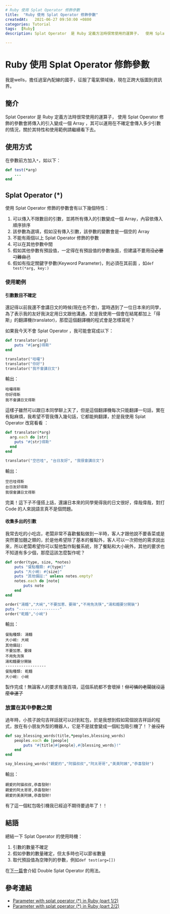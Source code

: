 ```yaml
---
# Ruby 使用 Splat Operator 修飾參數
title:  "Ruby 使用 Splat Operator 修飾參數"
createdAt:   2021-06-27 09:50:00 +0800
categories: Tutorial
tags:  [Ruby]
description: Splat Operator  是 Ruby 定義方法時很常使用的運算子，  使用 Splat Operator 修飾的參數會將傳入的引入變成一個 Array ，其可以運用在不確定會傳入多少引數的情況，關於其特性和使用範例請繼續看下去。

---
```

# Ruby 使用 Splat Operator 修飾參數
我是wells，擔任過室內配線的國手，征服了電氣領域後，現在正跨大版圖到資訊界。
## 簡介
Splat Operator  是 Ruby 定義方法時很常使用的運算子，  使用 Splat Operator 修飾的參數會將傳入的引入變成一個 Array ，其可以運用在不確定會傳入多少引數的情況，關於其特性和使用範例請繼續看下去。

## 使用方式
在參數前方加入`*`，如以下：
```ruby
def test(*arg)
    ...
end
```

## Splat Operator (*)
使用  Splat Operator  修飾的參數會有以下幾個特性：
1. 可以傳入不限數目的引數，並將所有傳入的引數變成一個 Array，內容依傳入順序排序
2. 該參數為選填，假如沒有傳入引數，該參數的變數會是一個空的 Array
3. 不能有兩個以上 Splat Operator  修飾的參數
4. 可以在其他參數中間
5. 假如其他參數有預設值，一定得在有預設值的參數後面，但建議不要用~~沒必要刁難自己~~
6. 假如有指定關鍵字參數(Keyword Parameter)，則必須在其前面 ，如`def test(*arg, key:)`

### 使用範例
#### 引數數目不確定
還記得以前我還不會講日文的時候(現在也不會)，當時遇到了一位日本來的同學，為了表示我的友好我決定用日文跟他溝通，於是我使用一個會在結尾都加上「得斯」的翻譯機(translator)，那麼這個翻譯機的程式會是怎樣寫呢？

如果我今天不會 Splat Operator ，我可能會寫成以下：
```ruby
def translator(arg)
    puts "#{arg}得斯"
end

translator("哈囉")
translator("你好")
translator("我不會講日文")
```
輸出：
```
哈囉得斯
你好得斯
我不會講日文得斯
```
這樣子雖然可以跟日本同學聊上天了，但是這個翻譯機每次只能翻譯一句話，實在有點麻煩，我希望不管我傳入幾句話，它都能夠翻譯，於是我使用 Splat Operator 改寫看看 ：
```ruby
def translator(*arg)
  arg.each do |str|
    puts "#{str}得斯"
  end
end

translator("空巴哇", "台日友好", "我很會講日文")
```
輸出：
```
空巴哇得斯
台日友好得斯
我很會講日文得斯
```
完美！這下子不僅搭上話，還讓日本來的同學覺得我的日文很好，偉哉偉哉，對打 Code 的人來說語言真不是個問題。

#### 收集多出的引數
我常去吃的小吃店，老闆非常不喜歡餐點做到一半時，客人才跟他說不要香菜或是突然要加麵之類的，於是他希望除了基本的餐點外，客人可以一次把他的需求說出來，所以老闆希望你可以幫他製作點餐系統，除了餐點和大小碗外，其他的要求也不知道有多少個，那麼這該怎麼製作呢？

```ruby
def order(type, size, *notes)
    puts "餐點種類: #{type}"
    puts "大小碗: #{size}"
    puts "其他備註:" unless notes.empty?
    notes.each do |note|
        puts note
    end
end

order("湯麵","大碗","不要加蔥、要辣","不用免洗筷","湯和麵要分開裝")
puts "------------------"
order("乾麵","小碗")
```
輸出：
```
餐點種類: 湯麵
大小碗: 大碗
其他備註:
不要加蔥、要辣
不用免洗筷
湯和麵要分開裝
------------------
餐點種類: 乾麵
大小碗: 小碗
```
製作完成！無論客人的要求有幾百項，這個系統都不會壞掉！~~但可憐的老闆就沒這麼幸運了~~

### 放置在其中參數之間
 過年時，小孩子說句吉祥話就可以討到紅包，於是我想到假如寫個說吉祥話的程式，放在有小朋友外型的機器人，它是不是就會變成一個紅包吸引機了！？~~並沒有~~

```ruby
def say_blessing_words(title,*peoples,blessing_words)
    peoples.each do |people|
        puts "#{title}#{people},#{blessing_words}!"
    end
end

say_blessing_words("親愛的","阿貓叔叔","阿太哥哥","美美阿姨","恭喜發財")
```
輸出：
```
親愛的阿貓叔叔,恭喜發財!
親愛的阿太哥哥,恭喜發財!
親愛的美美阿姨,恭喜發財!
```
有了這一個紅包吸引機我已經迫不期待要過年了！！

## 結語
總結一下 Splat Operator 的使用時機：
1. 引數的數量不確定
2. 假如參數的數量確定，但太多時也可以節省數量
3. 取代預設值為空陣列的參數，例如`def test(arg=[])`

在[下一篇](../Ruby-使用-Double-Splat-Operator-修飾參數/index.html)會介紹 Double Splat Operator 的用法。

## 參考連結
- [Parameter with splat operator (*) in Ruby (part 1/2)](https://medium.com/@sologoubalex/parameter-with-splat-operator-in-ruby-part-1-2-a1c2176215a5)
- [Parameter with splat operator (*) in Ruby (part 2/2)](https://medium.com/@sologoubalex/parameter-with-splat-operator-in-ruby-part-2-2-595784b8aeb8)
